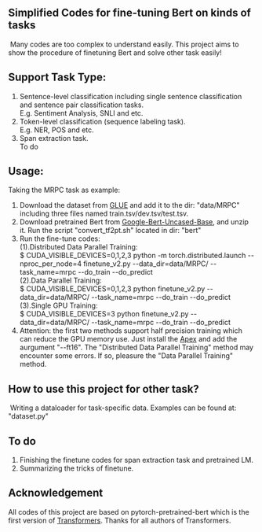 ## Simplified Codes for fine-tuning Bert on kinds of tasks
​    Many codes are too complex to understand easily. This project aims to show the procedure of finetuning Bert and solve other task easily! 

## Support Task Type:
1. Sentence-level classification including single sentence classification and sentence pair classification tasks.  
   		E.g. Sentiment Analysis, SNLI and  etc.
2. Token-level classification (sequence labeling task).  
   		E.g. NER, POS and etc.
3. Span extraction task.  
        To do

## Usage:
  Taking the MRPC task as example:
1. Download the dataset from [GLUE](https://gluebenchmark.com/) and add it to the dir: "data/MRPC" including three files named train.tsv/dev.tsv/test.tsv.
2. Download pretrained Bert from [Google-Bert-Uncased-Base](https://github.com/google-research/bert), and unzip it. Run the script "convert_tf2pt.sh" located in dir: "bert"
3. Run the fine-tune codes:  
   (1).Distributed Data Parallel Training:  
      $ CUDA_VISIBLE_DEVICES=0,1,2,3 python -m torch.distributed.launch --nproc_per_node=4 finetune_v2.py --data_dir=data/MRPC/ --task_name=mrpc --do_train --do_predict  
   (2).Data Parallel Training:  
      $ CUDA_VISIBLE_DEVICES=0,1,2,3 python finetune_v2.py --data_dir=data/MRPC/ --task_name=mrpc --do_train --do_predict  
   (3).Single GPU Training:  
      $ CUDA_VISIBLE_DEVICES=3 python finetune_v2.py --data_dir=data/MRPC/ --task_name=mrpc --do_train --do_predict  
4. Attention: the first two methods support half precision training which can reduce the GPU memory use. Just install the [Apex](https://github.com/NVIDIA/apex) and add the aurgument "--ft16". The "Distributed Data Parallel Training" method may encounter some errors. If so, pleasure the "Data Parallel Training" method.

## How to use this project for other task?
​    Writing a dataloader for task-specific data. Examples can be found at: "dataset.py"

## To do
1. Finishing the finetune codes for span extraction task and pretrained LM.
2. Summarizing the tricks of finetune.

## Acknowledgement
All codes of this project are based on pytorch-pretrained-bert which is the first version of [Transformers](https://github.com/huggingface/transformers). Thanks for all authors of Transformers. 


